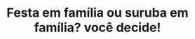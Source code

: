 ---
layout: post
title: Festa em família ou suruba em família? você decide!
thumb: festa-em-familia-ou-suruba-em-familia-voce-decide
duration: "31:52"
permalink: /:title
video: https://www.xvideos.com/embedframe/37697751
categories: blonde, creampie, petite, blowjob, handjob, brunette, trimmed, redhead, deep-throat, shaved-pussy, girl-girl-boy, long-hair, big-areolas, small-boobs, mini-skirt, girl-orgasm, anya-olsen, samantha-hayes, medium-boobs, girls-finishing-the-job
---